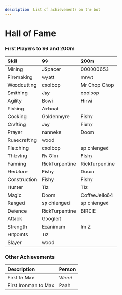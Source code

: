 ```yaml
---
description: List of achievements on the bot
---
```


# Hall of Fame

### First Players to 99 and 200m

| Skill | 99 | 200m |
| :--- | :--- | :--- |
| Mining | JSpacer |  000000653 |
| Firemaking | wyatt | mnwt |
| Woodcutting | coolbop | Mr Chop Chop |
| Smithing | Jay | coolbop |
| Agility | Bowi | Hirwi |
| Fishing | Airboat |  |
| Cooking | Goldenmyre | Fishy |
| Crafting | Jay | Fishy |
| Prayer | nanneke | Doom |
| Runecrafting | wood |  |
| Fletching | coolbop | sp chlenged |
| Thieving | Rs Olm | Fishy |
| Farming | RickTurpentine | RickTurpentine |
| Herblore | Fishy | Doom |
| Construction | Fishy | Fishy |
| Hunter | Tiz | Tiz |
| Magic | Doom | CoffeeJello64 |
| Ranged | sp chlenged | sp chlenged |
| Defence | RickTurpentine | BIRDIE |
| Attack | Googleit |  |
| Strength | Exanimum | Im Z |
| Hitpoints | Tiz |  |
| Slayer | wood |  |

### **Other Achievements**

| Description | Person |
| :--- | :--- |
| First to Max | Wood |
| First Ironman to Max | Paah |

